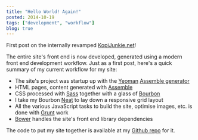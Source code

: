 ```yaml
---
title: "Hello World! Again!"
posted: 2014-10-19
tags: ["development", "workflow"]
blog: true
---
```


First post on the internally revamped [KopiJunkie.net](http://www.kopijunkie.net)!

The entire site's front end is now developed, generated using a modern front end development workflow. Just as a first post, here's a quick summary of my current workflow for my site:

* The site's project was startup up with the [Yeoman](http://yeoman.io/) [Assemble generator](https://github.com/assemble/generator-assemble)
* HTML pages, content generated with [Assemble](http://assemble.io)
* CSS processed with [Sass]() together with a glass of [Bourbon](http://bourbon.io/)
* I take my Bourbon [Neat](http://neat.bourbon.io/) to lay down a responsive grid layout
* All the various JavaScript tasks to build the site, optimise images, etc. is done with [Grunt](http://gruntjs.com/) work
* [Bower](http://bower.io/) handles the site's front end library dependencies

The code to put my site together is available at my [Github repo](https://github.com/kopijunkie/kopijunkie.net) for it.




